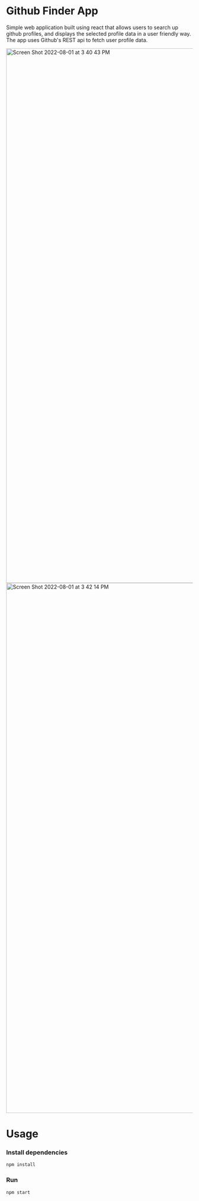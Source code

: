 # Github Finder App

Simple web application built using react that allows users to search up github profiles, and
displays the selected profile data in a user friendly way. The app uses Github's REST api to fetch
user profile data.

<img width="1440" alt="Screen Shot 2022-08-01 at 3 40 43 PM" src="https://user-images.githubusercontent.com/96276270/182232188-97233aee-df1b-42f9-9531-c5e07011676b.png">
<img width="1428" alt="Screen Shot 2022-08-01 at 3 42 14 PM" src="https://user-images.githubusercontent.com/96276270/182232200-7b70bf2e-abaf-49c0-86e2-6cc3397a8921.png">

# Usage

### Install dependencies

```bash
npm install
```

### Run

```bash
npm start
```
